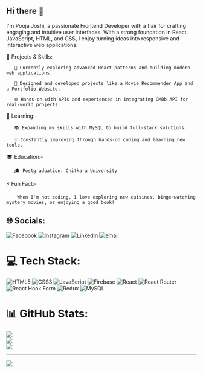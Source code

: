 ## Hi there 👋
I'm Pooja Joshi, a passionate Frontend Developer with a flair for crafting engaging and intuitive user interfaces. With a strong foundation in React, JavaScript, HTML, and CSS, I enjoy turning ideas into responsive and interactive web applications.



🔭 Projects & Skills:-

       🚀 Currently exploring advanced React patterns and building modern web applications.

       🎨 Designed and developed projects like a Movie Recommender App and a Portfolio Website.

       🌐 Hands-on with APIs and experienced in integrating OMDb API for real-world projects.



🌱 Learning:-

       📚 Expanding my skills with MySQL to build full-stack solutions.

       💡 Constantly improving through hands-on coding and learning new tools.

🎓 Education:-

       🎓 Postgraduation: Chitkara University




⚡ Fun Fact:-

        When I'm not coding, I love exploring new cuisines, binge-watching mystery movies, or enjoying a good book!



## 🌐 Socials:
[![Facebook](https://img.shields.io/badge/Facebook-%231877F2.svg?logo=Facebook&logoColor=white)](https://facebook.com/pooja.joshi.3788) [![Instagram](https://img.shields.io/badge/Instagram-%23E4405F.svg?logo=Instagram&logoColor=white)](https://instagram.com/_ipoojajoshi_) [![LinkedIn](https://img.shields.io/badge/LinkedIn-%230077B5.svg?logo=linkedin&logoColor=white)](https://linkedin.com/in/pooja-joshi-94b088222) [![email](https://img.shields.io/badge/Email-D14836?logo=gmail&logoColor=white)](mailto:jspuja02@gmail.com) 

# 💻 Tech Stack:
![HTML5](https://img.shields.io/badge/html5-%23E34F26.svg?style=for-the-badge&logo=html5&logoColor=white) ![CSS3](https://img.shields.io/badge/css3-%231572B6.svg?style=for-the-badge&logo=css3&logoColor=white) ![JavaScript](https://img.shields.io/badge/javascript-%23323330.svg?style=for-the-badge&logo=javascript&logoColor=%23F7DF1E) ![Firebase](https://img.shields.io/badge/firebase-%23039BE5.svg?style=for-the-badge&logo=firebase) ![React](https://img.shields.io/badge/react-%2320232a.svg?style=for-the-badge&logo=react&logoColor=%2361DAFB) ![React Router](https://img.shields.io/badge/React_Router-CA4245?style=for-the-badge&logo=react-router&logoColor=white) ![React Hook Form](https://img.shields.io/badge/React%20Hook%20Form-%23EC5990.svg?style=for-the-badge&logo=reacthookform&logoColor=white) ![Redux](https://img.shields.io/badge/redux-%23593d88.svg?style=for-the-badge&logo=redux&logoColor=white) ![MySQL](https://img.shields.io/badge/mysql-4479A1.svg?style=for-the-badge&logo=mysql&logoColor=white)


# 📊 GitHub Stats:
![](https://github-readme-stats.vercel.app/api?username=pooja-js02&theme=dark&hide_border=false&include_all_commits=false&count_private=false)<br/>
![](https://nirzak-streak-stats.vercel.app/?user=pooja-js02&theme=dark&hide_border=false)<br/>
![](https://github-readme-stats.vercel.app/api/top-langs/?username=pooja-js02&theme=dark&hide_border=false&include_all_commits=false&count_private=false&layout=compact)

---
[![](https://visitcount.itsvg.in/api?id=pooja-js02&icon=0&color=0)](https://visitcount.itsvg.in)


